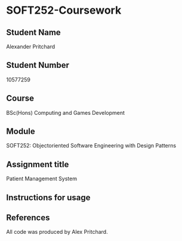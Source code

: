 # SOFT252-Coursework
## Student Name
Alexander Pritchard

## Student Number 
10577259

## Course
BSc(Hons) Computing and Games Development

## Module
SOFT252: Objectoriented Software Engineering with Design Patterns

## Assignment title
Patient Management System

## Instructions for usage

## References
All code was produced by Alex Pritchard.
